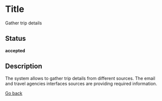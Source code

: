 # Title

Gather trip details

## Status

**accepted**

## Description

The system allows to gather trip details from different sources. The email and travel agencies interfaces sources are providing required information.

[Go back](../README.md)